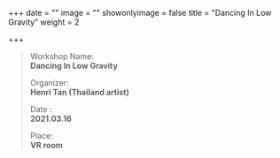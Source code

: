 +++
date = ""
image = ""
showonlyimage = false
title = "Dancing In Low Gravity"
weight = 2

+++

> Workshop Name:   
> **Dancing In Low Gravity**
>
> Organizer:   
> **Henri Tan (Thailand artist)**
>
> Date :  
> **2021.03.16**
>
> Place:  
> **VR room**